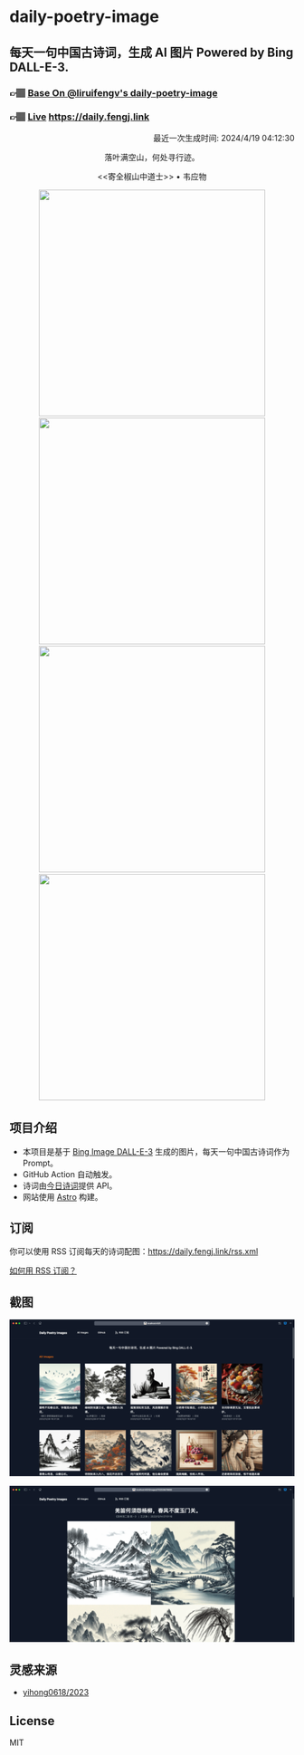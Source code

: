 
# daily-poetry-image

## 每天一句中国古诗词，生成 AI 图片 Powered by Bing DALL-E-3.

### 👉🏽 [Base On @liruifengv's daily-poetry-image](https://github.com/liruifengv/daily-poetry-image)

### 👉🏽 [Live](https://daily.fengj.link) https://daily.fengj.link

<p align="right">
  最近一次生成时间: 2024/4/19 04:12:30
</p>
<p align="center">
落叶满空山，何处寻行迹。
</p>
<p align="center">
<<寄全椒山中道士>> • 韦应物
</p>
<p align="center">
<img src="https://tse1.mm.bing.net/th/id/OIG4.j2KuGh6P_jhOgbTPyhO5" height="400" width="400" />
<img src="https://tse3.mm.bing.net/th/id/OIG4.Ky3ftQopSxE3PiAvofD8" height="400" width="400" />
<img src="https://tse4.mm.bing.net/th/id/OIG4.BpU9Z30HZZ3C2epB1izF" height="400" width="400" />
<img src="https://tse4.mm.bing.net/th/id/OIG4.a2OnTAzIVm.ndHCr.Eqr" height="400" width="400" />
</p>

## 项目介绍

-   本项目是基于 [Bing Image DALL-E-3](https://www.bing.com/images/create) 生成的图片，每天一句中国古诗词作为 Prompt。
-   GitHub Action 自动触发。
-   诗词由[今日诗词](https://www.jinrishici.com/)提供 API。
-   网站使用 [Astro](https://astro.build) 构建。

## 订阅

你可以使用 RSS 订阅每天的诗词配图：https://daily.fengj.link/rss.xml

[如何用 RSS 订阅？](https://zhuanlan.zhihu.com/p/55026716)

## 截图

![图片列表](./screenshots/Snipaste_2023-12-28_21-00-26.png)

![图片详情](./screenshots/Snipaste_2023-12-28_21-00-53.png)

## 灵感来源

-   [yihong0618/2023](https://github.com/yihong0618/2023)

## License

MIT
